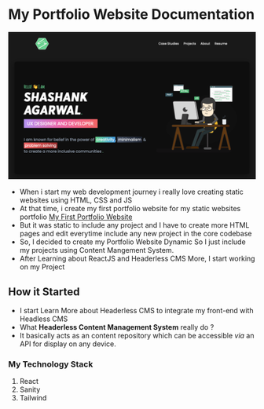 # My Portfolio Website Documentation

![Homepage of Portfolio](./src/header-image.png)

- When i start my web development journey i really love creating static websites using HTML, CSS and JS
- At that time, i create my first portfolio website for my static websites portfolio [My First Portfolio Website](https://shashankagarwal.netlify.app)
- But it was static to include any project and I have to create more HTML pages and edit everytime include any new project in the core codebase
- So, I decided to create my Portfolio Website Dynamic So I just include my projects using Content Mangement System.
- After Learning about ReactJS and Headerless CMS More, I start working on my Project

## How it Started

- I start Learn More about Headerless CMS to integrate my front-end with Headless CMS
- What **Headerless Content Management System** really do ?
- It basically acts as an content repository which can be accessible _via_ an API for display on any device.

### My Technology Stack

1. React
2. Sanity
3. Tailwind
